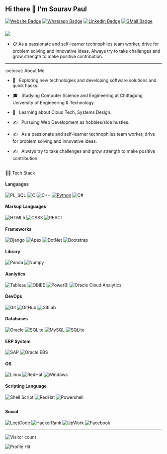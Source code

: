 ## Hi there 👋 I'm Sourav Paul

  [![Website Badge](https://img.shields.io/badge/Website-3b5998?style=flat-square&logo=google-chrome&logoColor=white)](https://souravrrp.github.io/)
  [![Whatsapp Badge](https://img.shields.io/badge/WhatsApp-25D366?style=flat-square&logo=whatsapp&logoColor=white)](https://wa.me/01749797777)
  [![Linkedin Badge](https://img.shields.io/badge/-LinkedIn-0e76a8?style=flat-square&logo=Linkedin&logoColor=white)](https://www.linkedin.com/in/souravrrp/)
  [![GMail Badge](https://img.shields.io/badge/Gmail-D14836?style=flat-square&logo=gmail&logoColor=white)](mailto:souravpaulcse@gmail.com)
<h3>
  <a href="https://github.com/souravrrp/souravrrp/blob/main/Sourav%20Paul%20%40Singer%20BD%20Ltd.pdf"><img src="https://img.shields.io/badge/Resume-000000?style=flat-square&logo=notion&logoColor=white"/></a>
</h3>

- :clipboard: As a passionate and self-learner technophiles team worker, drive for problem solving and innovative ideas. Always try to take challenges and grow strength to make positive contribution.
<hr>

 :octocat: About Me

- :person_in_tuxedo: &nbsp; Exploring new technologies and developing software solutions and quick hacks.

- 🎓 &nbsp; Studying Computer Science and Engineering at Chittagong University of Engineering & Technology.

- 🌱 &nbsp; Learning about Cloud Tech, Systems Design.

- ✍️ &nbsp; Pursuing Web Development as hobbies/side hustles.

- ✍️ &nbsp; As a passionate and self-learner technophiles team worker, drive for problem solving and innovative ideas.

- ✍️ &nbsp; Always try to take challenges and grow strength to make positive contribution.

##
:man_technologist: Tech Stack


#### Languages
![PL_SQL](https://img.shields.io/badge/PLSQL-F80000?style=for-the-badge&logo=oracle&logoColor=black)
![C](https://img.shields.io/badge/C-00599C?style=for-the-badge&logo=c&logoColor=white)
![C++](https://img.shields.io/badge/c++-%2300599C.svg?style=for-the-badge&logo=c%2B%2B&logoColor=white)
[![Python](https://img.shields.io/badge/Python-FFD43B?style=for-the-badge&logo=python&logoColor=blue)](https://www.python.org/)
![C#](https://img.shields.io/badge/C%23-239120?style=for-the-badge&logo=c-sharp&logoColor=white)

#### Markup Languages
![HTML5](https://img.shields.io/badge/html5-%23E34F26.svg?style=for-the-badge&logo=html5&logoColor=white)
![CSS3](https://img.shields.io/badge/css3-%231572B6.svg?style=for-the-badge&logo=css3&logoColor=white)
![REACT](https://img.shields.io/badge/React-20232A?style=for-the-badge&logo=react&logoColor=61DAFB)

#### Frameworks
![Django](https://img.shields.io/badge/Django-092E20?style=for-the-badge&logo=django&logoColor=green)
![Apex](https://img.shields.io/badge/apex-ff1709?style=for-the-badge&logo=angular&logoColor=white)
![DotNet](https://img.shields.io/badge/.NET-512BD4?style=for-the-badge&logo=dotnet&logoColor=white)
![Bootstrap](https://img.shields.io/badge/Bootstrap-563D7C?style=for-the-badge&logo=bootstrap&logoColor=white)

#### Library
![Panda](https://img.shields.io/badge/Pandas-2C2D72?style=for-the-badge&logo=pandas&logoColor=white)
![Numpy](https://img.shields.io/badge/Numpy-777BB4?style=for-the-badge&logo=numpy&logoColor=white)

#### Aanlytics
![Tableau](https://img.shields.io/badge/Tableau-E97627?style=for-the-badge&logo=Tableau&logoColor=white)
![OBIEE](https://img.shields.io/badge/OBIEE-0078D7?style=for-the-badge&logo=Cloudflare&logoColor=white)
![PowerBI](https://img.shields.io/badge/PowerBI-F2C811?style=for-the-badge&logo=Power%20BI&logoColor=white)
![Oracle Cloud Analytics](https://img.shields.io/badge/Oracle_Cloud_Analytics-F80000?style=for-the-badge&logo=iCloud&logoColor=white)

#### DevOps
![Git](https://img.shields.io/badge/GIT-E44C30?style=for-the-badge&logo=git&logoColor=white)
![GitHub](https://img.shields.io/badge/GitHub-100000?style=for-the-badge&logo=github&logoColor=white)
![GitLab](https://img.shields.io/badge/GitLab-330F63?style=for-the-badge&logo=gitlab&logoColor=white)

#### Databases
![Oracle](https://img.shields.io/badge/Oracle-F80000?style=for-the-badge&logo=oracle&logoColor=white)
![SQLite](https://img.shields.io/badge/Microsoft%20SQL%20Server-CC2927?style=for-the-badge&logo=microsoft%20sql%20server&logoColor=white)
![MySQL](https://img.shields.io/badge/mysql-%2300f.svg?style=for-the-badge&logo=mysql&logoColor=white)
![SQLite](https://img.shields.io/badge/sqlite-%2307405e.svg?style=for-the-badge&logo=sqlite&logoColor=white)

#### ERP System
![SAP](https://img.shields.io/badge/SAP-0FAAFF?style=for-the-badge&logo=sap&logoColor=white)
![Oracle EBS](https://img.shields.io/badge/Oracle_EBS-557C94?style=for-the-badge&logo=oracle&logoColor=black)

#### OS
![Linux](https://img.shields.io/badge/Linux-FCC624?style=for-the-badge&logo=linux&logoColor=black)
![RedHat](https://img.shields.io/badge/Red%20Hat-EE0000?style=for-the-badge&logo=redhat&logoColor=white)
![Windows](https://img.shields.io/badge/Windows-0078D6?style=for-the-badge&logo=windows&logoColor=white)

#### Scripting Language
![Shell Script](https://img.shields.io/badge/Shell_Script-121011?style=for-the-badge&logo=gnu-bash&logoColor=white)
![RedHat](https://img.shields.io/badge/Red%20Hat-EE0000?style=for-the-badge&logo=redhat&logoColor=white)
![Powershell](https://img.shields.io/badge/powershell-5391FE?style=for-the-badge&logo=powershell&logoColor=white)


##
#### Social 
![LeetCode](https://img.shields.io/badge/-LeetCode-FFA116?style=for-the-badge&logo=LeetCode&logoColor=black)
![HackerRank](https://img.shields.io/badge/-Hackerrank-2EC866?style=for-the-badge&logo=HackerRank&logoColor=white)
![UpWork](https://img.shields.io/badge/UpWork-6FDA44?style=for-the-badge&logo=Upwork&logoColor=white)
![Facebook](https://img.shields.io/badge/Facebook-1877F2?style=for-the-badge&logo=facebook&logoColor=white)


<hr>

![Visitor count](https://visitor-badge.laobi.icu/badge?page_id=souravrrp.souravrrp)

![Profile Hit](https://hits.seeyoufarm.com/api/count/incr/badge.svg?url=https%3A%2F%2Fgithub.com%2F{souravrrp}1212%2FProfile-counter)



